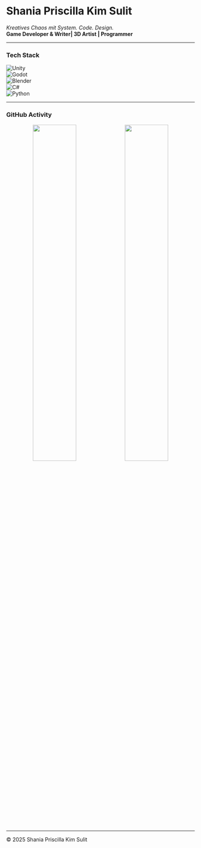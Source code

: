 # Shania Priscilla Kim Sulit  

*Kreatives Chaos mit System. Code. Design.*  
**Game Developer & Writer| 3D Artist | Programmer**  

---

### Tech Stack  

![Unity](https://img.shields.io/badge/Unity-100000?style=for-the-badge&logo=unity&logoColor=white)  
![Godot](https://img.shields.io/badge/Godot-478CBF?style=for-the-badge&logo=godot-engine&logoColor=white)  
![Blender](https://img.shields.io/badge/Blender-F5792A?style=for-the-badge&logo=blender&logoColor=white)  
![C#](https://img.shields.io/badge/C%23-239120?style=for-the-badge&logo=csharp&logoColor=white)  
![Python](https://img.shields.io/badge/Python-3776AB?style=for-the-badge&logo=python&logoColor=white)  

---

### GitHub Activity  

<div align="center">
  <img src="https://github-readme-stats.vercel.app/api?username=yourgithub&show_icons=true&theme=dark" width="48%" />
  <img src="https://github-readme-streak-stats.herokuapp.com/?user=yourgithub&theme=dark" width="48%" />
</div>

---

© 2025 Shania Priscilla Kim Sulit
